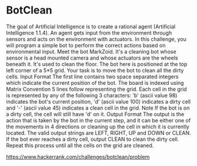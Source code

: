 # BotClean
The goal of Artificial Intelligence is to create a rational agent (Artificial Intelligence 1.1.4). An agent gets input from the environment through sensors and acts on the environment with actuators. In this challenge, you will program a simple bot to perform the correct actions based on environmental input.  Meet the bot MarkZoid. It's a cleaning bot whose sensor is a head mounted camera and whose actuators are the wheels beneath it. It's used to clean the floor.  The bot here is positioned at the top left corner of a 5*5 grid. Your task is to move the bot to clean all the dirty cells.  Input Format  The first line contains two space separated integers which indicate the current position of the bot. The board is indexed using Matrix Convention 5 lines follow representing the grid. Each cell in the grid is represented by any of the following 3 characters: 'b' (ascii value 98) indicates the bot's current position, 'd' (ascii value 100) indicates a dirty cell and '-' (ascii value 45) indicates a clean cell in the grid.  Note If the bot is on a dirty cell, the cell will still have 'd' on it.  Output Format  The output is the action that is taken by the bot in the current step, and it can be either one of the movements in 4 directions or cleaning up the cell in which it is currently located. The valid output strings are LEFT, RIGHT, UP and DOWN or CLEAN. If the bot ever reaches a dirty cell, output CLEAN to clean the dirty cell. Repeat this process until all the cells on the grid are cleaned.

https://www.hackerrank.com/challenges/botclean/problem
